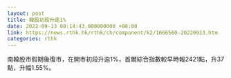 ```yaml
---
layout: post
title: 韓股初段升逾1%
date: 2022-09-13 08:14:43.000000000 +08:00
link: https://news.rthk.hk/rthk/ch/component/k2/1666560-20220913.htm
categories: rthk
---
```


南韓股市假期後復市，在開市初段升逾1%，首爾綜合指數較早時報2421點，升37點，升幅1.55%。

